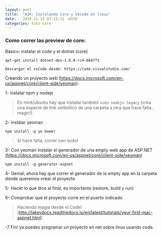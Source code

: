```yaml
---
layout: post
title:  "A2K: Instalando Core y VScode en linux"
date:   2018-11-15 01:15:11 -0150
categories: tuto core
---
```


### Como correr las preview de core:

Básico: instalar el code y el dotnet (core)

    apt-get install dotnet-dev-1.0.0-rc4-004771

    Descargar el vsCode desde: https://code.visualstudio.com/


Creando un proyecto web (https://docs.microsoft.com/en-us/aspnet/core/client-side/yeoman):

1- instalar npm y nodejs

>En mint/ubuntu hay que instalar también `sudo nodejs-legacy` (crea una especie de link simbólico de una carpeta a otra que hace falta.. magic!)

2- instalar yeoman

`npm install -g yo bower`
>Si hace falta, correr con sudo!

3- Con yeoman instalar el generador de una empty web app de ASP.NET (https://docs.microsoft.com/en-us/aspnet/core/client-side/yeoman)

`npm install -g generator-aspnet`

4- Genial; ahora hay que correr el generador de la empty app en la carpeta donde queremos crear el proyecto

5- Hacer lo que dice al final, es importante (restore, build y run)

6- Comprobar que el proyecto corre en el puerto indicado

>Haciendo magia desde el Code! (http://jakeydocs.readthedocs.io/en/latest/tutorials/your-first-mac-aspnet.html)

-7 Fin! ya puedes programar un proyecto en net sobre linux usando code.